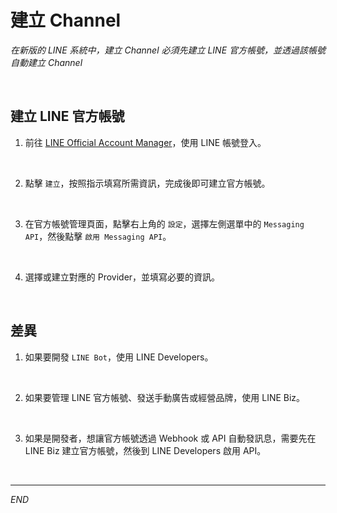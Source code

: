 # 建立 Channel

_在新版的 LINE 系統中，建立 Channel 必須先建立 LINE 官方帳號，並透過該帳號自動建立 Channel_

<br>

## 建立 LINE 官方帳號

1. 前往 [LINE Official Account Manager](https://tw.linebiz.com/login/)，使用 LINE 帳號登入。

<br>

2. 點擊 `建立`，按照指示填寫所需資訊，完成後即可建立官方帳號。

<br>

3. 在官方帳號管理頁面，點擊右上角的 `設定`，選擇左側選單中的 `Messaging API`，然後點擊 `啟用 Messaging API`。

<br>

4. 選擇或建立對應的 Provider，並填寫必要的資訊。

<br>

## 差異

1. 如果要開發 `LINE Bot`，使用 LINE Developers。

<br>

2. 如果要管理 LINE 官方帳號、發送手動廣告或經營品牌，使用 LINE Biz。

<br>

3. 如果是開發者，想讓官方帳號透過 Webhook 或 API 自動發訊息，需要先在 LINE Biz 建立官方帳號，然後到 LINE Developers 啟用 API。

<br>

___

_END_